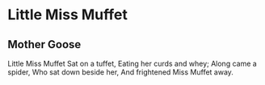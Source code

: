 # Little Miss Muffet
## Mother Goose
Little Miss Muffet
Sat on a tuffet,
Eating her curds and whey;
Along came a spider,
Who sat down beside her,
And frightened Miss Muffet away.